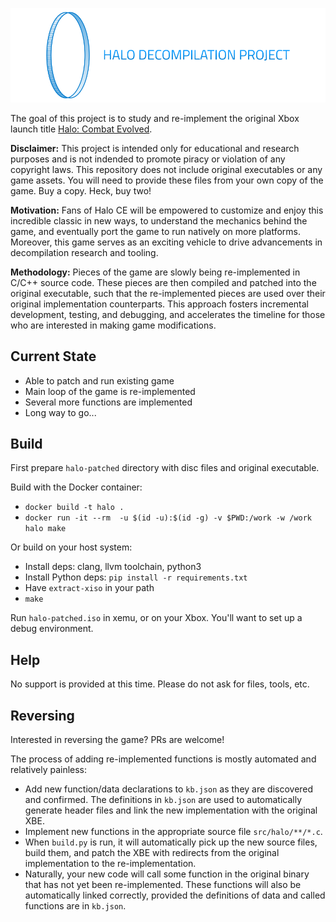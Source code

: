 ![Halo Decompilation Project](logo.png)

The goal of this project is to study and re-implement the original Xbox launch title [Halo: Combat Evolved](https://en.wikipedia.org/wiki/Halo:_Combat_Evolved).

**Disclaimer:** This project is intended only for educational and research purposes and is not indended to promote piracy or violation of any copyright laws. This repository does not include original executables or any game assets. You will need to provide these files from your own copy of the game. Buy a copy. Heck, buy two!

**Motivation:** Fans of Halo CE will be empowered to customize and enjoy this incredible classic in new ways, to understand the mechanics behind the game, and eventually port the game to run natively on more platforms. Moreover, this game serves as an exciting vehicle to drive advancements in decompilation research and tooling.

**Methodology:** Pieces of the game are slowly being re-implemented in C/C++ source code. These pieces are then compiled and patched into the original executable, such that the re-implemented pieces are used over their original implementation counterparts. This approach fosters incremental development, testing, and debugging, and accelerates the timeline for those who are interested in making game modifications.

Current State
-------------
- Able to patch and run existing game
- Main loop of the game is re-implemented
- Several more functions are implemented
- Long way to go...

Build
-----
First prepare `halo-patched` directory with disc files and original executable.

Build with the Docker container:
* `docker build -t halo .`
* `docker run -it --rm  -u $(id -u):$(id -g) -v $PWD:/work -w /work halo make`

Or build on your host system:
* Install deps: clang, llvm toolchain, python3
* Install Python deps: `pip install -r requirements.txt`
* Have `extract-xiso` in your path
* `make`

Run `halo-patched.iso` in xemu, or on your Xbox. You'll want to set up a debug environment.

Help
----
No support is provided at this time. Please do not ask for files, tools, etc.

Reversing
---------
Interested in reversing the game? PRs are welcome!

The process of adding re-implemented functions is mostly automated and relatively painless:
* Add new function/data declarations to `kb.json` as they are discovered and confirmed. The definitions in `kb.json` are used to automatically generate header files and link the new implementation with the original XBE.
* Implement new functions in the appropriate source file `src/halo/**/*.c`.
* When `build.py` is run, it will automatically pick up the new source files, build them, and patch the XBE with redirects from the original implementation to the re-implementation.
* Naturally, your new code will call some function in the original binary that has not yet been re-implemented. These functions will also be automatically linked correctly, provided the definitions of data and called functions are in `kb.json`.

